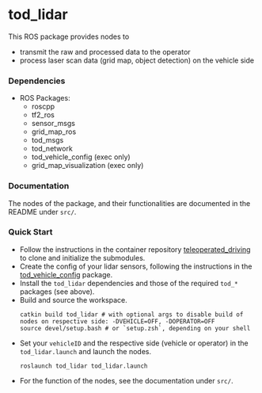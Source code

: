 # tod_lidar

This ROS package provides nodes to
  * transmit the raw and processed data to the operator
  * process laser scan data (grid map, object detection) on the vehicle side


### Dependencies
  * ROS Packages:
    * roscpp
    * tf2_ros
    * sensor_msgs
    * grid_map_ros
    * tod_msgs
    * tod_network
    * tod_vehicle_config (exec only)
    * grid_map_visualization (exec only)


### Documentation
The nodes of the package, and their functionalities are documented in the README under `src/`. 


### Quick Start
  * Follow the instructions in the container repository [teleoperated_driving](https://github.com/TUMFTM/teleoperated_driving)
  to clone and initialize the submodules.
  * Create the config of your lidar sensors, following the instructions in the
  [tod_vehicle_config](https://github.com/TUMFTM/tod_vehicle_interface/tree/master/tod_vehicle_config) package.
  * Install the `tod_lidar` dependencies and those of the required `tod_*` packages (see above).
  * Build and source the workspace.
    ```
    catkin build tod_lidar # with optional args to disable build of nodes on respective side: -DVEHICLE=OFF, -DOPERATOR=OFF
    source devel/setup.bash # or `setup.zsh`, depending on your shell
    ```
  * Set your `vehicleID` and the respective side (vehicle or operator) in the `tod_lidar.launch` and launch the nodes.
    ```
    roslaunch tod_lidar tod_lidar.launch
    ```
  * For the function of the nodes, see the documentation under `src/`. 
